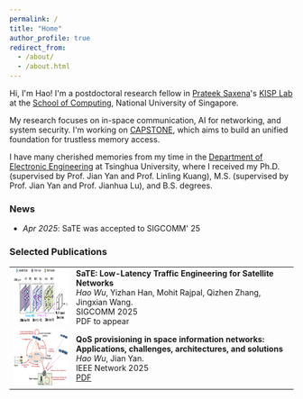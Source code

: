 ```yaml
---
permalink: /
title: "Home"
author_profile: true
redirect_from:
  - /about/
  - /about.html
---
```


Hi, I'm Hao! I'm a postdoctoral research fellow in [Prateek Saxena](https://www.comp.nus.edu.sg/~prateeks/)'s [KISP Lab](https://kisp.comp.nus.edu.sg/) at the [School of Computing](https://www.comp.nus.edu.sg/cs/), National University of Singapore.  

My research focuses on in-space communication, AI for networking, and system security. I'm working on [CAPSTONE](https://capstone.kisp-lab.org/), which aims to build an unified foundation for trustless memory access. 

I have many cherished memories from my time in the [Department of Electronic Engineering](https://www.ee.tsinghua.edu.cn/en/) at Tsinghua University, where I received my Ph.D. (supervised by Prof. Jian Yan and Prof. Linling Kuang), M.S. (supervised by Prof. Jian Yan and Prof. Jianhua Lu), and B.S. degrees.  


### News
- *Apr 2025*: SaTE was accepted to SIGCOMM' 25   

### Selected Publications

| | |
|---|---|
| <img src="/images/SaTE.png" height="100"> | **SaTE: Low-Latency Traffic Engineering for Satellite Networks** <br> *Hao Wu*, Yizhan Han, Mohit Rajpal, Qizhen Zhang, Jingxian Wang. <br> SIGCOMM 2025 <br> PDF to appear |
| <img src="/images/QoSSystem.png" height="100"> | **QoS provisioning in space information networks: Applications, challenges, architectures, and solutions** <br> *Hao Wu*, Jian Yan. <br> IEEE Network 2025 <br> [PDF](https://www.researchgate.net/profile/Hao-Wu-379/publication/354042971_QoS_Provisioning_in_Space_Information_Networks_Applications_Challenges_Architectures_and_Solutions/links/665bde23479366623a380b5b/QoS-Provisioning-in-Space-Information-Networks-Applications-Challenges-Architectures-and-Solutions.pdf) |



